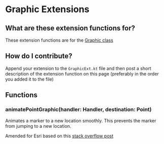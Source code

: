 # Graphic Extensions
## What are these extension functions for?
These extension functions are for the [Graphic class](https://developers.arcgis.com/android/latest/api-reference/reference/com/esri/arcgisruntime/mapping/view/Graphic.html)

## How do I contribute?
Append your extension to the `GraphicExt.kt` file and then post a short description of the extension function on this page (preferably in the order you added it to the file)

## Functions

### animatePointGraphic(handler: Handler, destination: Point)
Animates a marker to a new location smoothly.  This prevents the marker from jumping to a new location.

Amended for Esri based on this [stack overflow post](https://stackoverflow.com/questions/16338774/show-a-moving-marker-on-the-map)
